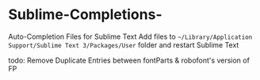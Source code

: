 # Sublime-Completions-
Auto-Completion Files for Sublime Text
Add files to ```~/Library/Application Support/Sublime Text 3/Packages/User``` folder and restart Sublime Text

todo: Remove Duplicate Entries between fontParts & robofont's version of FP
